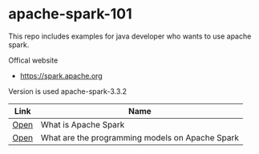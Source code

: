 # apache-spark-101

This repo includes examples for java developer who wants to use apache spark.


Offical website 

- https://spark.apache.org

Version is used apache-spark-3.3.2


| Link | Name   |
| ------------- | ------------- |
| [Open](/posts/1) | What is Apache Spark |
| [Open](/posts/2) | What are the programming models on Apache Spark |